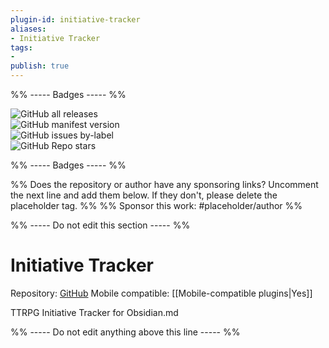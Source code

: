 ```yaml
---
plugin-id: initiative-tracker
aliases:
- Initiative Tracker
tags: 
- 
publish: true
---
```


%% ----- Badges ----- %%

![GitHub all releases](https://img.shields.io/github/downloads/valentine195/obsidian-initiative-tracker/total?color=573E7A&logo=github&style=for-the-badge)   
![GitHub manifest version](https://img.shields.io/github/manifest-json/v/valentine195/obsidian-initiative-tracker?color=573E7A&logo=github&style=for-the-badge)   
![GitHub issues by-label](https://img.shields.io/github/issues/valentine195/obsidian-initiative-tracker/help%20wanted?color=573E7A&logo=github&style=for-the-badge)   
![GitHub Repo stars](https://img.shields.io/github/stars/valentine195/obsidian-initiative-tracker?color=573E7A&logo=github&style=for-the-badge)

%% ----- Badges ----- %%

%% Does the repository or author have any sponsoring links? Uncomment the next line and add them below. If they don't, please delete the placeholder tag. %%
%% Sponsor this work: #placeholder/author %%

%% ----- Do not edit this section ----- %%

# Initiative Tracker

Repository: [GitHub](https://github.com/valentine195/obsidian-initiative-tracker)
Mobile compatible: [[Mobile-compatible plugins|Yes]]

TTRPG Initiative Tracker for Obsidian.md

%% ----- Do not edit anything above this line ----- %% 
